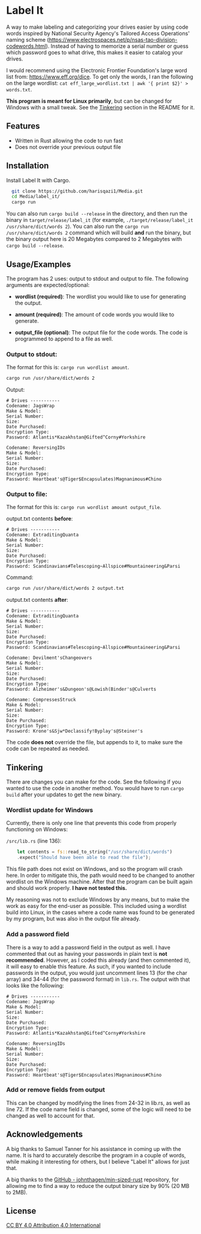 # Label It

A way to make labeling and categorizing your drives easier by using code words inspired by National Security Agency's Tailored Access Operations' naming scheme (https://www.electrospaces.net/p/nsas-tao-division-codewords.html). Instead of having to memorize a serial number or guess which password goes to what drive, this makes it easier to catalog your drives. 

I would recommend using the Electronic Frontier Foundation's large word list from: https://www.eff.org/dice. To get only the words, I ran the following on the large wordlist: `cat eff_large_wordlist.txt | awk '{ print $2}' > words.txt`.

**This program is meant for Linux primarily**, but can be changed for Windows with a small tweak. See the [Tinkering](###wordlist-update-for-Windows) section in the README for it.

## Features

- Written in Rust allowing the code to run fast 
- Does not override your previous output file

## Installation

Install Label It with Cargo. 

```bash
  git clone https://github.com/harisqazi1/Media.git
  cd Media/label_it/
  cargo run
```

You can also run `cargo build --release` in the directory, and then run the binary in `target/release/label_it` (for example, `./target/release/label_it /usr/share/dict/words 2`). You can also run the `cargo run /usr/share/dict/words 2` command which will build **and** run the binary, but the binary output here is 20 Megabytes compared to 2 Megabytes with `cargo build --release`.

## Usage/Examples

The program has 2 uses: output to stdout and output to file. The following arguments are expected/optional:

- **wordlist (required)**: The wordlist you would like to use for generating the output.

- **amount (required)**: The amount of code words you would like to generate.

- **output_file (optional)**: The output file for the code words. The code is programmed to append to a file as well.

### Output to stdout:

The format for this is: `cargo run wordlist amount`.

```bash
cargo run /usr/share/dict/words 2
```

Output:

```
# Drives -----------
Codename: JagsWrap
Make & Model: 
Serial Number: 
Size: 
Date Purchased: 
Encryption Type: 
Password: Atlantis*Kazakhstan@Gifted^Corny#Yorkshire

Codename: ReversingIDs
Make & Model: 
Serial Number: 
Size: 
Date Purchased: 
Encryption Type: 
Password: Heartbeat's@Tiger$Encapsulates)Magnanimous#Chino
```

### Output to file:

The format for this is: `cargo run wordlist amount output_file`.

output.txt contents **before**:

```
# Drives -----------
Codename: ExtraditingQuanta
Make & Model: 
Serial Number: 
Size: 
Date Purchased: 
Encryption Type: 
Password: Scandinavians#Telescoping~Allspice#Mountaineering&Parsi
```

Command:

```bash
cargo run /usr/share/dict/words 2 output.txt
```

output.txt contents **after**:

```
# Drives -----------
Codename: ExtraditingQuanta
Make & Model: 
Serial Number: 
Size: 
Date Purchased: 
Encryption Type: 
Password: Scandinavians#Telescoping~Allspice#Mountaineering&Parsi

Codename: Devilment'sChangeovers
Make & Model: 
Serial Number: 
Size: 
Date Purchased: 
Encryption Type: 
Password: Alzheimer's&Dungeon's@Lowish(Binder's@Culverts

Codename: CompressesStruck
Make & Model: 
Serial Number: 
Size: 
Date Purchased: 
Encryption Type: 
Password: Krone's&Sjw*Declassify!Byplay's@Steiner's
```

The code **does not** override the file, but appends to it, to make sure the code can be repeated as needed.

## Tinkering

There are changes you can make for the code. See the following if you wanted to use the code in another method. You would have to run `cargo build` after your updates to get the new binary.

### Wordlist update for Windows

Currently, there is only one line that prevents this code from properly functioning on Windows:

`/src/lib.rs` (line 136):

```rust
    let contents = fs::read_to_string("/usr/share/dict/words")
    .expect("Should have been able to read the file");
```

This file path does not exist on Windows, and so the program will crash here. In order to mitigate this, the path would need to be changed to another wordlist on the Windows machine. After that the program can be built again and should work properly. **I have not tested this.**

My reasoning was not to exclude Windows by any means, but to make the work as easy for the end-user as possible. This included using a wordlist build into Linux, in the cases where a code name was found to be generated by my program, but was also in the output file already.

### Add a password field

There is a way to add a password field in the output as well. I have commented that out as having your passwords in plain text is **not recommended**. However, as I coded this already (and then commented it), it will easy to enable this feature. As such, if you wanted to include passwords in the output, you would just uncomment lines 13 (for the char array) and 34-44 (for the password format) in `lib.rs`. The output with that looks like the following:

```
# Drives -----------
Codename: JagsWrap
Make & Model: 
Serial Number: 
Size: 
Date Purchased: 
Encryption Type: 
Password: Atlantis*Kazakhstan@Gifted^Corny#Yorkshire

Codename: ReversingIDs
Make & Model: 
Serial Number: 
Size: 
Date Purchased: 
Encryption Type: 
Password: Heartbeat's@Tiger$Encapsulates)Magnanimous#Chino
```

### Add or remove fields from output

This can be changed by modifying the lines from 24-32 in lib.rs, as well as line 72. If the code name field is changed, some of the logic will need to be changed as well to account for that.

## Acknowledgements

A big thanks to Samuel Tanner for his assistance in coming up with the name. It is hard to accurately describe the program in a couple of words, while making it interesting for others, but I believe "Label It" allows for just that. 

A big thanks to the [GitHub - johnthagen/min-sized-rust](https://github.com/johnthagen/min-sized-rust) repository, for allowing me to find a way to reduce the output binary size by 90% (20 MB to 2MB).

## License

[CC BY 4.0 Attribution 4.0 International](https://creativecommons.org/licenses/by/4.0/)
